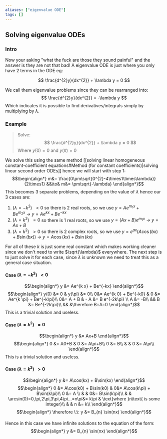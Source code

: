 ```yaml
---
aliases: ["eigenvalue ODE"]
tags: []
---
```


## Solving eigenvalue ODEs

### Intro

Now your asking "what the fuck are those they sound painful" and the answer is they are not that bad! A eigenvalue ODE is just where you only have 2 terms in the ODE eg:

$$ \frac{d^{2}y}{dx^{2}} + \lambda y = 0 $$

We call them eigenvalue problems since they can be rearranged into:
$$ \frac{d^{2}y}{dx^{2}}  = -\lambda y $$
Which indicates it is possible to find derivatives/integrals simply by multiplying by $\lambda$.

### Example
> Solve:
> $$ \frac{d^{2}y}{dx^{2}} + \lambda y = 0 $$
> Where $y(0)=0$ and $y(\pi)=0$

We solve this using the same method [[solving linear homogeneous constant-coefficient equations#Method (for constant coefficients)|solving linear second order ODEs]] hence we will start with step 1:
$$\begin{align*}
m&=  \frac{0\pm\sqrt{0^{2}-4\times1\times\lambda}}{2\times1} &&\to& m&= \pm\sqrt{-\lambda}
\end{align*}$$
This becomes 3 separate problems, depending on the value of $\lambda$ hence our 3 cases are:
1) $(\lambda=-k^{2})\:\:<0$ so there is 2 real roots, so we use $y = Ae^{m_1 x} + Be^{m_2 x}\:\to\: y = Ae^{k x} + Be^{-kx}$
2) $(\lambda=k^{2})\:\:=0$ so there is 1 real roots, so we use $y = (Ax+B)e^{m_1 x}\:\to\:y = Ax+B$
3) $(\lambda=k^{2})\:\:>0$ so there is 2 complex roots, so we use $y = e^{ax} ( A\cos(bx) + B\sin(bx) ) \:\to\: y =  A\cos(kx) + B\sin(kx)$

For all of these $k$ is just some real constant which makes working cleaner since we don't need to write $\sqrt{\lambda}$ everywhere. The next step is to just solve it for each case, since $\lambda$ is unknown we need to treat this as a general case situation.

#### Case $(\lambda=-k^{2})\:\:<0$

$$\begin{align*}
y &=  Ae^{k x} + Be^{-kx} 
\end{align*}$$
$$\begin{align*}
y(0) &= 0 & y(\pi) &= 0\\
0&=  Ae^{k 0} + Be^{-k0}  & 0 &=  Ae^{k \pi} + Be^{-k\pi}\\
0&=  A + B &  - A &=  B e^{-2k\pi} \\
A &= -B\\
&& B &= Be^{-2k\pi}\\
&& &\therefore B=A=0
\end{align*}$$
This is a trivial solution and useless.

#### Case $(\lambda=k^{2})\:\:=0$

$$\begin{align*}
y &=  Ax+B
\end{align*}$$
$$\begin{align*}
0 &=  A0+B & 0 &=  A\pi+B\\ 
0 &= B\\
& & 0 &=  A\pi\\ 
\end{align*}$$
This is a trivial solution and useless.


#### Case $(\lambda=k^{2})\:\:>0$

$$\begin{align*}
y &=   A\cos(kx) + B\sin(kx)
\end{align*}$$
$$\begin{align*}
0 &=   A\cos(k0) + B\sin(k0) & 0&=   A\cos(k\pi) + B\sin(k\pi)\\
0 &=   A \\
& & 0&= B\sin(k\pi)\\
& & \arcsin(0)=0,\pi,2\pi,3\pi,4\pi...=n\pi&= k\pi & \text{where }n\text{ is some integer}\\
& & n &= k\\
\end{align*}$$
$$\begin{align*}
\therefore \:\: y &= B_{n} \sin(nx)
\end{align*}$$

#### 

Hence in this case we have infinite solutions to the equation of the form:
$$\begin{align*}
y &= B_{n} \sin(nx)
\end{align*}$$


